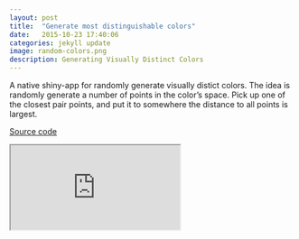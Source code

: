 ```yaml
---
layout: post
title:  "Generate most distinguishable colors"
date:   2015-10-23 17:40:06
categories: jekyll update
image: random-colors.png
description: Generating Visually Distinct Colors
---
```




A native shiny-app for randomly generate visually distict colors. The idea is randomly generate a number of points in the color’s space. Pick up one of the closest pair points, and put it to somewhere the distance to all points is largest. 

[Source code](https://github.com/shinysolutions/RColor)

<iframe src="http://51.175.77.204:3838/RColor/"></iframe><br>
